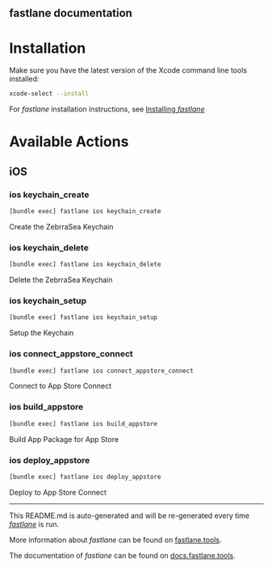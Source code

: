 fastlane documentation
----

# Installation

Make sure you have the latest version of the Xcode command line tools installed:

```sh
xcode-select --install
```

For _fastlane_ installation instructions, see [Installing _fastlane_](https://docs.fastlane.tools/#installing-fastlane)

# Available Actions

## iOS

### ios keychain_create

```sh
[bundle exec] fastlane ios keychain_create
```

Create the ZebrraSea Keychain

### ios keychain_delete

```sh
[bundle exec] fastlane ios keychain_delete
```

Delete the ZebrraSea Keychain

### ios keychain_setup

```sh
[bundle exec] fastlane ios keychain_setup
```

Setup the Keychain

### ios connect_appstore_connect

```sh
[bundle exec] fastlane ios connect_appstore_connect
```

Connect to App Store Connect

### ios build_appstore

```sh
[bundle exec] fastlane ios build_appstore
```

Build App Package for App Store

### ios deploy_appstore

```sh
[bundle exec] fastlane ios deploy_appstore
```

Deploy to App Store Connect

----

This README.md is auto-generated and will be re-generated every time [_fastlane_](https://fastlane.tools) is run.

More information about _fastlane_ can be found on [fastlane.tools](https://fastlane.tools).

The documentation of _fastlane_ can be found on [docs.fastlane.tools](https://docs.fastlane.tools).
